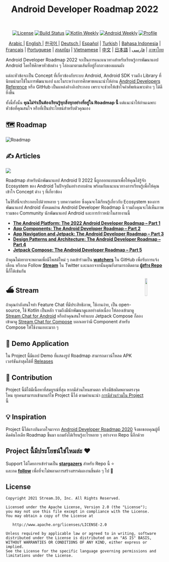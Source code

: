 <h1 align="center">Android Developer Roadmap 2022</h1></br>

<p align="center">
  <a href="https://opensource.org/licenses/Apache-2.0"><img alt="License" src="https://img.shields.io/badge/License-Apache%202.0-blue.svg"/></a>
  <a href="https://github.com/skydoves/android-developer-roadmap/actions/workflows/build.yml"><img alt="Build Status" src="https://github.com/skydoves/android-developer-roadmap/actions/workflows/build.yml/badge.svg"/></a>
  <a href="https://mailchi.mp/kotlinweekly/kotlin-weekly-279"><img alt="Kotlin Weekly" src="https://skydoves.github.io/badges/kotlin-weekly2.svg"/></a>
  <a href="https://androidweekly.net/issues/issue-495"><img alt="Android Weekly" src="https://skydoves.github.io/badges/android-weekly.svg"/></a>
  <a href="https://github.com/skydoves"><img alt="Profile" src="https://skydoves.github.io/badges/skydoves.svg"/></a>
</p>
<p align="center">
<a href="/README_AR.md" target="_blank"> Arabic </a> | <a href="/README.md" target="_blank"> English </a> | <a href="/README_KR.md" target="_blank"> 한국어 </a> | <a href="/README_DE.md" target="_blank"> Deutsch </a>| <a href="/README_ES.md" target="_blank"> Español</a> | <a href="/README_TR.md" target="_blank"> Turkish</a> | <a href="/README_ID.md" target="_blank"> Bahasa Indonesia</a> | <a href="/README_FR.md" target="_blank"> Français</a> | <a href="/README_PT.md" target="_blank"> Portuguese</a> | <a href="/README_KHM.md" target="_blank">ភាសាខ្មែរ</a> | <a href="/README_VI.md" target="_blank">Vietnamese</a> | <a href="/README_CN.md" target="_blank">中文</a> | <a href="/README_JP.md" target="_blank">日本語</a> | <a href="/README_FA.md" target="_blank">فارسی</a> | <a href="/README_TH.md" target="_blank">ภาษาไทย</a>
</p>

Android Developer Roadmap 2022 จะเป็นการแนะแนวทางสำหรับเรียนรู้การพัฒนาแอป Android โดยให้ศึกษาหัวข้อต่าง ๆ ไล่ลงมาตามเส้นที่อยู่กึ่งกลางของแผนผัง<br>

แต่ละหัวข้อจะเป็น Concept ที่เกี่ยวข้องกับระบบ Android, Android SDK รวมถึง Library ที่นิยมนำมาใช้ในการพัฒนาแอป และในระหว่างการศึกษาขอแนะนำให้อ่าน [Android Developers Reference](https://developer.android.com/reference) หรือ GitHub เป็นแหล่งอ้างอิงประกอบ เพราะจะช่วยให้เข้าใจคำศัพท์เฉพาะต่าง ๆ ได้ดียิ่งขึ้น <br>

ทั้งนี้ทั้งนั้น **คุณไม่จำเป็นต้องเรียนรู้ทุกสิ่งทุกอย่างที่อยู่ใน Roadmap นี้** แต่แนะนำให้อ่านเฉพาะหัวข้อที่คุณสนใจ หรือที่เป็นประโยชน์สำหรับตัวคุณเอง

## 🗺 Roadmap

<picture>
  <source media="(prefers-color-scheme: dark)" srcset="images/android_developer_roadmap_dark.png">
  <img alt="Roadmap" src="images/android_developer_roadmap.png">
</picture>

## ✍️ Articles

<a href="https://getstream.io/blog/android-developer-roadmap/"><img src="images/article.png" /></a><br>

Roadmap สำหรับนักพัฒนาแอป Android ปี 2022 นี้ถูกออกแบบมาเพื่อให้คุณได้รู้จัก Ecosystem ของ Android ในปัจจุบันอย่างรอบด้าน พร้อมกับแนะแนวทางการเรียนรู้เพื่อให้คุณเข้าใจ Concept ต่าง ๆ ที่เกี่ยวข้อง <br>

ในซีรีส์นี้จะประกอบไปด้วยหลาย ๆ บทความย่อย ซึ่งคุณจะได้เรียนรู้เกี่ยวกับ Ecosystem ของการพัฒนาแอป Android ทั้งหมดผ่าน Android Developer Roadmap นี้ รวมถึงคุณจะได้เห็นภาพรวมของ Community นักพัฒนาแอป Android และการก้าวหน้าในสายงานนี้ <br>

- **[The Android Platform: The 2022 Android Developer Roadmap – Part 1](https://getstream.io/blog/android-developer-roadmap/)**
- **[App Components: The Android Developer Roadmap – Part 2](https://getstream.io/blog/android-developer-roadmap-part-2/)**
- **[App Navigation and Jetpack: The Android Developer Roadmap – Part 3](https://getstream.io/blog/android-developer-roadmap-part-3/)**
- **[Design Patterns and Architecture: The Android Developer Roadmap – Part 4](https://getstream.io/blog/design-patterns-and-architecture-the-android-developer-roadmap-part-4/)**
- **[Jetpack Compose: The Android Developer Roadmap – Part 5](https://getstream.io/blog/android-developer-roadmap-part-5/)**

ถ้าคุณไม่อยากจะพลาดเพื่อมีโพสต์ใหม่ ๆ กดเข้าร่วมเป็น **[watchers](https://github.com/skydoves/android-developer-roadmap/watchers)** ใน GitHub เพื่อรับการแจ้งเตือน หรือกด Follow **[Stream](https://twitter.com/getstream_io)** ใน Twitter และนอกจากนั้นคุณยังสามารถติดตาม __[ผู้สร้าง Repo](https://github.com/skydoves)__ นี้ก็ได้เช่นกัน

<a href="https://getstream.io/tutorials/android-chat?utm_source=Github&utm_medium=Github_Repo_Content_Ad&utm_content=Developer&utm_campaign=2022AndroidDeveloperRoadmap&utm_term=DevRelOss">
<img src="https://user-images.githubusercontent.com/24237865/138428440-b92e5fb7-89f8-41aa-96b1-71a5486c5849.png" align="right" width="12%"/>
</a>

## ⛴ Stream

ถ้าคุณกำลังสนใจทำ Feature Chat ที่มีประสิทธิภาพ, ใช้งานง่าย, เป็น open-source, ใช้ Kotlin เป็นหลัก รวมถึงมีนักพัฒนาดูแลอย่างต่อเนื่อง ให้ลองเข้ามาดู [Stream Chat for Android](https://getstream.io/tutorials/android-chat) หรือถ้าคุณสนใจทำแบบ Jetpack Compose ก็ลองเข้ามาดู [Stream Chat for Compose](https://getstream.io/chat/compose/tutorial/) บอกเลยว่ามี Component สำหรับ Compose ให้ใช้งานเยอะมาก ๆ

## 📱 Demo Application

ใน Project นี้มีแอป Demo ที่แสดงรูป Roadmap สามารถดาวน์โหลด APK เวอร์ชันล่าสุดได้ที่ [Releases](https://github.com/skydoves/android-developer-roadmap/releases)

## 🤝 Contribution

Project นี้มิได้มีเนื้อหาที่สมบูรณ์ที่สุด หากมีส่วนไหนขาดตก หรือมีข้อผิดพลาดตรงจุดไหน ทุกคนสามารถเข้ามาแก้ไข Project นี้ได้ ตามคำแนะนำ [การมีส่วนร่วมใน Project](CONTRIBUTING.md) นี้

## 💡 Inspiration

Project นี้ได้แรงบันดาลใจมาจาก [Android Developer Roadmap 2020](https://github.com/mobile-roadmap/android-developer-roadmap) จึงขอขอบคุณผู้ที่คิดค้นไอเดีย Roadmap ขึ้นมา แถมยังได้เรียนรู้อะไรหลาย ๆ อย่างจาก Repo นี้อีกด้วย

## Project นี้มีประโยชน์ใช่ไหมล่ะ :heart:

Support ได้โดยการเข้าร่วมเป็น __[stargazers](https://github.com/skydoves/android-developer-roadmap/stargazers)__ สำหรับ Repo นี้ :star: <br> และกด __[follow](https://github.com/skydoves)__ เพื่อที่จะไม่พลาดการสร้างสรรค์ผลงานชิ้นต่อ ๆ ไป 🤩

## License
```
Copyright 2021 Stream.IO, Inc. All Rights Reserved.

Licensed under the Apache License, Version 2.0 (the "License");
you may not use this file except in compliance with the License.
You may obtain a copy of the License at

   http://www.apache.org/licenses/LICENSE-2.0

Unless required by applicable law or agreed to in writing, software
distributed under the License is distributed on an "AS IS" BASIS,
WITHOUT WARRANTIES OR CONDITIONS OF ANY KIND, either express or implied.
See the License for the specific language governing permissions and
limitations under the License.
```
